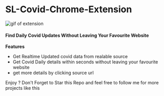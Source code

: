 # SL-Covid-Chrome-Extension
![gif of extension](https://i.imgur.com/vGluPIk.gif)

#### Find Daily Covid Updates Without Leaving Your Favourite Website

**Features**
* Get Realtime Updated covid data from realable source
* Get Covid Daily details within seconds without leaving your favourite website
* get more details by clicking source url

Enjoy ? Don't Forget to Star this Repo and feel free to follow me for more projects like this

